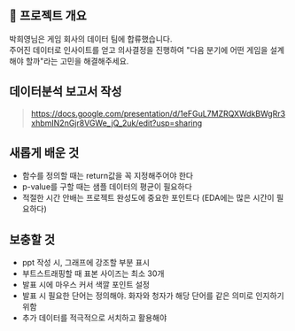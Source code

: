

## 📝 프로젝트 개요
박희영님은 게임 회사의 데이터 팀에 합류했습니다. <br>
주어진 데이터로 인사이트를 얻고 의사결정을 진행하여 "다음 분기에 어떤 게임을 설계해야 할까"라는 고민을 해결해주세요.

## 데이터분석 보고서 작성
> https://docs.google.com/presentation/d/1eFGuL7MZRQXWdkBWgRr3xhbmIN2nGjr8VGWe_jQ_2uk/edit?usp=sharing

## 새롭게 배운 것
- 함수를 정의할 때는 return값을 꼭 지정해주어야 한다 <br>
- p-value를 구할 때는 샘플 데이터의 평균이 필요하다 <br>
- 적절한 시간 안배는 프로젝트 완성도에 중요한 포인트다 (EDA에는 많은 시간이 필요하다)

## 보충할 것
- ppt 작성 시, 그래프에 강조할 부분 표시
- 부트스트래핑할 때 표본 사이즈는 최소 30개
- 발표 시에 마우스 커서 색깔 포인트 설정 
- 발표 시 필요한 단어는 정의해야. 화자와 청자가 해당 단어를 같은 의미로 인지하기 위함
- 추가 데이터를 적극적으로 서치하고 활용해야
